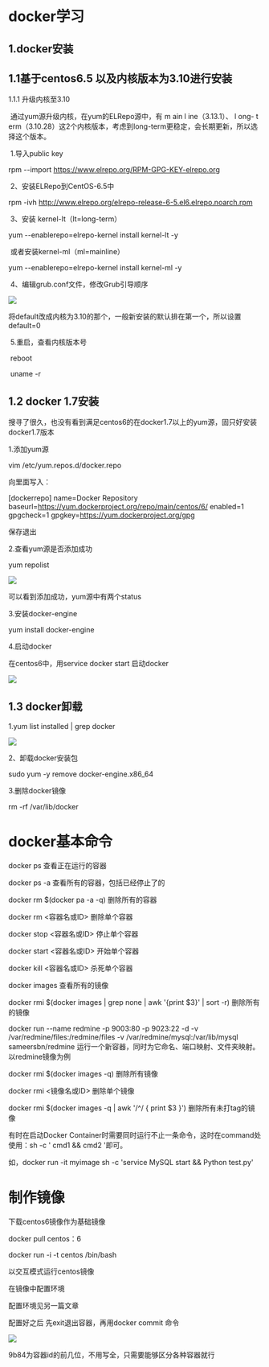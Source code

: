 # docker学习

## 1.docker安装

## 1.1基于centos6.5 以及内核版本为3.10进行安装

1.1.1 升级内核至3.10

​	通过yum源升级内核，在yum的ELRepo源中，有 m ain l ine（3.13.1）、 l ong- t erm（3.10.28）这2个内核版本，考虑到long-term更稳定，会长期更新，所以选择这个版本。

​	1.导入public key

rpm --import https://www.elrepo.org/RPM-GPG-KEY-elrepo.org

​	2、安装ELRepo到CentOS-6.5中

rpm -ivh http://www.elrepo.org/elrepo-release-6-5.el6.elrepo.noarch.rpm

​	 3、安装 kernel-lt（lt=long-term）

yum --enablerepo=elrepo-kernel install kernel-lt -y

​	或者安装kernel-ml（ml=mainline）

yum --enablerepo=elrepo-kernel install kernel-ml -y

​	4、编辑grub.conf文件，修改Grub引导顺序

  ![](https://lanway.github.io/img/QQ截图20170210174158.png)

将default改成内核为3.10的那个，一般新安装的默认排在第一个，所以设置default=0

​	5.重启，查看内核版本号

​	reboot

​	uname -r

## 1.2 docker 1.7安装

搜寻了很久，也没有看到满足centos6的在docker1.7以上的yum源，固只好安装docker1.7版本

1.添加yum源

vim /etc/yum.repos.d/docker.repo

向里面写入：

[dockerrepo]
name=Docker Repository
baseurl=https://yum.dockerproject.org/repo/main/centos/6/
enabled=1
gpgcheck=1
gpgkey=https://yum.dockerproject.org/gpg

保存退出

2.查看yum源是否添加成功

yum repolist 

 ![](https://lanway.github.io/img/QQ截图20170210172904.png)

可以看到添加成功，yum源中有两个status

3.安装docker-engine

yum install docker-engine 

4.启动docker

在centos6中，用service docker start 启动docker

 ![](https://lanway.github.io/img/QQ截图20170210174340.png)

## 1.3 docker卸载

1.yum list installed | grep docker 

 ![](https://lanway.github.io/img/QQ截图20170210174451.png)

2、卸载docker安装包

sudo yum -y remove docker-engine.x86_64

3.删除docker镜像

rm -rf /var/lib/docker



# docker基本命令

docker ps 查看正在运行的容器   

docker ps -a 查看所有的容器，包括已经停止了的

docker rm $(docker pa -a -q) 删除所有的容器

docker rm <容器名或ID> 删除单个容器

docker stop <容器名或ID> 停止单个容器

docker start <容器名或ID> 开始单个容器

docker kill <容器名或ID> 杀死单个容器

docker images 查看所有的镜像

docker rmi $(docker images | grep none | awk '{print $3}' | sort -r) 删除所有的镜像

docker run --name redmine -p 9003:80 -p 9023:22 -d -v /var/redmine/files:/redmine/files -v /var/redmine/mysql:/var/lib/mysql sameersbn/redmine  运行一个新容器，同时为它命名、端口映射、文件夹映射。以redmine镜像为例

docker rmi $(docker images -q) 删除所有镜像

docker rmi <镜像名或ID> 删除单个镜像

docker rmi $(docker images -q | awk '/^<none>/ { print $3 }')  删除所有未打tag的镜像



有时在启动Docker Container时需要同时运行不止一条命令，这时在command处使用：sh -c ' cmd1 && cmd2 '即可。

如，docker run -it myimage sh -c 'service MySQL start && Python test.py'

# 制作镜像

下载centos6镜像作为基础镜像

docker pull centos：6

docker run -i -t centos /bin/bash

以交互模式运行centos镜像

在镜像中配置环境

配置环境见另一篇文章

配置好之后 先exit退出容器，再用docker commit 命令

 ![](https://lanway.github.io/img/QQ截图20170210174936.png)

9b84为容器id的前几位，不用写全，只需要能够区分各种容器就行





